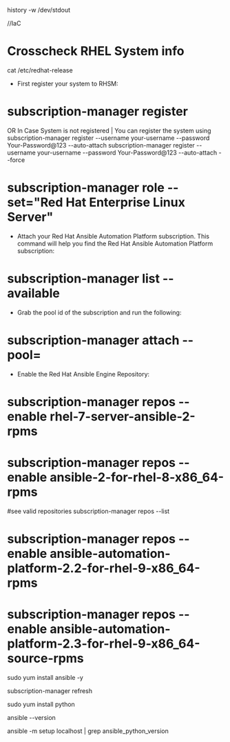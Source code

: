 history -w /dev/stdout

//IaC

# Crosscheck RHEL System info
cat /etc/redhat-release

- First register your system to RHSM:
# subscription-manager register

OR In Case System is not registered | You can register the system using
subscription-manager register --username your-username --password Your-Password@123 --auto-attach
subscription-manager register --username your-username --password Your-Password@123 --auto-attach --force

# subscription-manager role --set="Red Hat Enterprise Linux Server"

- Attach your Red Hat Ansible Automation Platform subscription.  This command will help you find the Red Hat Ansible Automation Platform subscription:
# subscription-manager list --available

- Grab the pool id of the subscription and run the following:
# subscription-manager attach --pool=<pool id here of ansible subscription>

- Enable the Red Hat Ansible Engine Repository:
# subscription-manager repos --enable rhel-7-server-ansible-2-rpms
# subscription-manager repos --enable ansible-2-for-rhel-8-x86_64-rpms

#see valid repositories
subscription-manager repos --list

# subscription-manager repos --enable ansible-automation-platform-2.2-for-rhel-9-x86_64-rpms
# subscription-manager repos --enable ansible-automation-platform-2.3-for-rhel-9-x86_64-source-rpms

sudo yum install ansible -y

subscription-manager refresh

sudo yum install python

ansible --version

ansible -m setup localhost | grep ansible_python_version
